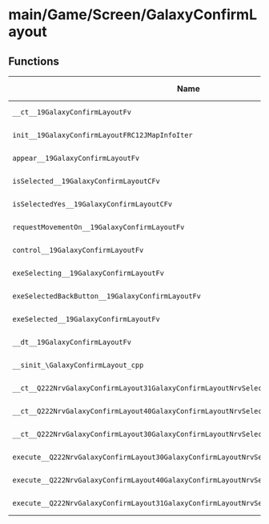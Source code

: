 # main/Game/Screen/GalaxyConfirmLayout

## Functions

| Name | Address | Match % |
|------|---------|---------|
| `__ct__19GalaxyConfirmLayoutFv` | `0x803585A8` | :x: (0.0%) |
| `init__19GalaxyConfirmLayoutFRC12JMapInfoIter` | `0x803585FC` | :x: (0.0%) |
| `appear__19GalaxyConfirmLayoutFv` | `0x803586A4` | :x: (0.0%) |
| `isSelected__19GalaxyConfirmLayoutCFv` | `0x803586FC` | :x: (0.0%) |
| `isSelectedYes__19GalaxyConfirmLayoutCFv` | `0x8035875C` | :x: (0.0%) |
| `requestMovementOn__19GalaxyConfirmLayoutFv` | `0x80358768` | :x: (0.0%) |
| `control__19GalaxyConfirmLayoutFv` | `0x8035879C` | :x: (0.0%) |
| `exeSelecting__19GalaxyConfirmLayoutFv` | `0x803587A4` | :x: (0.0%) |
| `exeSelectedBackButton__19GalaxyConfirmLayoutFv` | `0x803588AC` | :x: (0.0%) |
| `exeSelected__19GalaxyConfirmLayoutFv` | `0x803588F8` | :x: (0.0%) |
| `__dt__19GalaxyConfirmLayoutFv` | `0x80358954` | :x: (0.0%) |
| `__sinit_\GalaxyConfirmLayout_cpp` | `0x803589B0` | :x: (0.0%) |
| `__ct__Q222NrvGalaxyConfirmLayout31GalaxyConfirmLayoutNrvSelectingFv` | `0x803589E4` | :x: (0.0%) |
| `__ct__Q222NrvGalaxyConfirmLayout40GalaxyConfirmLayoutNrvSelectedBackButtonFv` | `0x803589F4` | :x: (0.0%) |
| `__ct__Q222NrvGalaxyConfirmLayout30GalaxyConfirmLayoutNrvSelectedFv` | `0x80358A04` | :x: (0.0%) |
| `execute__Q222NrvGalaxyConfirmLayout30GalaxyConfirmLayoutNrvSelectedCFP5Spine` | `0x80358A14` | :x: (0.0%) |
| `execute__Q222NrvGalaxyConfirmLayout40GalaxyConfirmLayoutNrvSelectedBackButtonCFP5Spine` | `0x80358A1C` | :x: (0.0%) |
| `execute__Q222NrvGalaxyConfirmLayout31GalaxyConfirmLayoutNrvSelectingCFP5Spine` | `0x80358A24` | :x: (0.0%) |